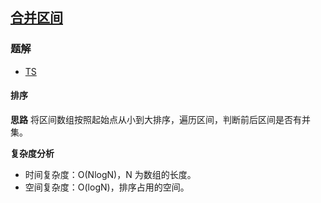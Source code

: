 ## [合并区间](https://leetcode-cn.com/problems/merge-intervals/)
### 题解
+ [TS](../../ts/128/56.ts)

#### 排序
**思路**
将区间数组按照起始点从小到大排序，遍历区间，判断前后区间是否有并集。

**复杂度分析**
+ 时间复杂度：O(NlogN)，N 为数组的长度。
+ 空间复杂度：O(logN)，排序占用的空间。
